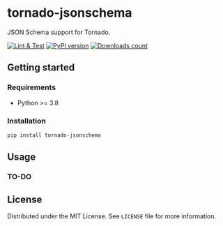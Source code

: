 # tornado-jsonschema

JSON Schema support for Tornado.

[![Lint & Test](https://github.com/webfucktory/tornado-jsonschema/actions/workflows/lint-test.yml/badge.svg)](https://github.com/webfucktory/tornado-jsonschema/actions/workflows/lint-test.yml)
[![PyPI version](https://badge.fury.io/py/tornado-jsonschema.svg)](https://pypi.org/project/tornado-jsonschema)
[![Downloads count](https://img.shields.io/pypi/dm/tornado-jsonschema)](https://pypistats.org/packages/tornado-jsonschema)

## Getting started

### Requirements

- Python >= 3.8

### Installation

```bash
pip install tornado-jsonschema
```

## Usage

### TO-DO

## License

Distributed under the MIT License. See `LICENSE` file for more information.
